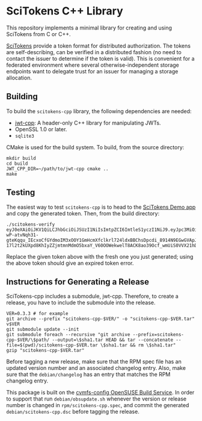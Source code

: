 
SciTokens C++ Library
=====================

This repository implements a minimal library for creating and using SciTokens from C or C++.

[SciTokens](https://scitokens.org) provide a token format for distributed authorization.  The
tokens are self-describing, can be verified in a distributed fashion (no need to contact the
issuer to determine if the token is valid).  This is convenient for a federated environment where
several otherwise-independent storage endpoints want to delegate trust for an issuer for
managing a storage allocation.

Building
--------

To build the `scitokens-cpp` library, the following dependencies are needed:

   - [jwt-cpp](https://github.com/Thalhammer/jwt-cpp): A header-only C++ library for manipulating
     JWTs.
   - OpenSSL 1.0 or later.
   - `sqlite3`

CMake is used for the build system.  To build, from the source directory:

```
mkdir build
cd build
JWT_CPP_DIR=~/path/to/jwt-cpp cmake ..
make
```

Testing
-------

The easiest way to test `scitokens-cpp` is to head to the [SciTokens Demo app](https://demo.scitokens.org)
and copy the generated token.  Then, from the build directory:

```
./scitokens-verify  eyJ0eXAiOiJKV1QiLCJhbGciOiJSUzI1NiIsImtpZCI6ImtleS1yczI1NiJ9.eyJpc3MiOiJodHRwczovL2RlbW8uc2NpdG9rZW5zLm9yZyIsImV4cCI6MTU0NjQ1NjMwOSwiaWF0IjoxNTQ2NDU1NzA5LCJuYmYiOjE1NDY0NTU3MDksImp0aSI6ImRlYmNkZDRjLTU1MzgtNDkxNS1hY2U2LTgyNTg3NGQwZjEzNyJ9.Vu9TRfDi5WJujeAGl-wP-atvNqh31-gteKqqu_IEcxoCfGYdmoIM3xOOY1GmHcmXfclkrl724ldxBBChsDpcdi_8914N9EGwGVApJLQU0SaPPdtcoCrqvVJE3bD9fs6UKooGwuk_e20ml9g0R4100fTdsD7pkIOABYGTbhxioEb1dP1o-17l2t2kUXpd8KhIyZZjmtmnMdmO5bxaY_V60OOWekwelT8ACK8ao39Ocf_wmUiS0VVX21hD1KqO0bgBU9AsVJ5prAL9ytElr_UB2X5KowPODbj6LPFNhpCwXcoG4w4Gw9VueuxCuIPhlcHBhP83i5LPgtk2YOjygdSahA
```

Replace the given token above with the fresh one you just generated; using the above token should give an expired
token error.


Instructions for Generating a Release
-------------------------------------

SciTokens-cpp includes a submodule, jwt-cpp.  Therefore, to create a release, you have to include the submodule into the release.

    VER=0.3.3 # for example
    git archive --prefix "scitokens-cpp-$VER/" -o "scitokens-cpp-$VER.tar" v$VER
    git submodule update --init
    git submodule foreach --recursive "git archive --prefix=scitokens-cpp-$VER/\$path/ --output=\$sha1.tar HEAD && tar --concatenate --file=$(pwd)/scitokens-cpp-$VER.tar \$sha1.tar && rm \$sha1.tar"
    gzip "scitokens-cpp-$VER.tar"

Before tagging a new release, make sure that the RPM spec file has an updated
version number and an associated changelog entry.
Also, make sure that the ``debian/changelog`` has an entry that matches the
RPM changelog entry.

This package is built on the
[cvmfs-config OpenSUSE Build Service](https://build.opensuse.org/project/show/home:cvmfs:contrib).
In order to support that run `debian/obsupdate.sh` whenever the version
or release number is changed in `rpm/scitokens-cpp.spec`, and commit the
generated `debian/scitokens-cpp.dsc` before tagging the release.

